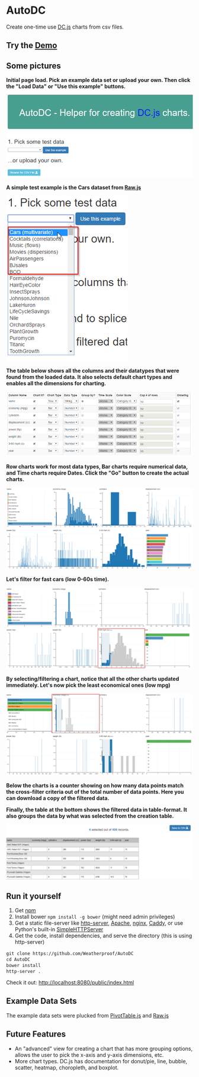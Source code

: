 # AutoDC
Create one-time use [DC.js](https://dc-js.github.io/dc.js/) charts from csv files.

## Try the [Demo](https://dstreet26.com/AutoDC/public/index.html)

## Some pictures

**Initial page load. Pick an example data set or upload your own. Then click the "Load Data" or "Use this example" buttons.**

![Initial page load](https://github.com/Weatherproof/AutoDC/raw/master/doc/images/Initial%20page%20load.png "Initial page load")

**A simple test example is the Cars dataset from [Raw.js](http://raw.densitydesign.org/)**

![Example Datasets](https://github.com/Weatherproof/AutoDC/raw/master/doc/images/Example%20Datasets.png "Example Datasets")

**The table below shows all the columns and their datatypes that were found from the loaded data. It also selects default chart types and enables all the dimensions for charting.**

![Config Table](https://github.com/Weatherproof/AutoDC/raw/master/doc/images/Config%20Table.png "Config Table")

**Row charts work for most data types, Bar charts require numerical data, and Time charts require Dates. Click the "Go" button to create the actual charts.**

![Generated charts 2](https://github.com/Weatherproof/AutoDC/raw/master/doc/images/Generated%20charts%202.png "Generated charts 2")

**Let's filter for fast cars (low 0-60s time).**

![Filtering fast cars](https://github.com/Weatherproof/AutoDC/raw/master/doc/images/Filtering%20fast%20cars.png "Filtering fast cars")

**By selecting/filtering a chart, notice that all the other charts updated immediately. Let's now pick the least economical ones (low mpg)**

![Filtering economic cars](https://github.com/Weatherproof/AutoDC/raw/master/doc/images/Filtering%20economic%20cars.png "Filtering economic cars")

**Below the charts is a counter showing on how many data points match the cross-filter criteria out of the total number of data points. Here you can download a copy of the filtered data.**

**Finally, the table at the bottom shows the filtered data in table-format. It also groups the data by what was selected from the creation table.**

![Filtered Datatable](https://github.com/Weatherproof/AutoDC/raw/master/doc/images/Filtered%20Datatable.png "Filtered Datatable")


## Run it yourself

1. Get [npm](https://nodejs.org/en/)
2. Install bower `npm install -g bower` (might need admin privileges)
3. Get a static file-server like [http-server](https://github.com/indexzero/http-server), [Apache](https://www.apache.org/), [nginx](https://www.nginx.com/resources/wiki/), [Caddy](https://caddyserver.com/), or use Python's built-in [SimpleHTTPServer](https://docs.python.org/2/library/simplehttpserver.html)
4. Get the code, install dependencies, and serve the directory (this is using http-server)

```shell
git clone https://github.com/Weatherproof/AutoDC
cd AutoDC
bower install 
http-server .
```
Check it out: [http://localhost:8080/public/index.html](http://localhost:8080/public/index.html)

## Example Data Sets
The example data sets were plucked from [PivotTable.js](http://nicolas.kruchten.com/pivottable/examples/) and [Raw.js](http://raw.densitydesign.org/)

## Future Features

- An "advanced" view for creating a chart that has more grouping options, allows the user to pick the x-axis and y-axis dimensions, etc.
- More chart types. DC.js has documentation for donut/pie, line, bubble, scatter, heatmap, choropleth, and boxplot.
